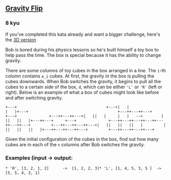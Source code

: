 <h2><a href=https://www.codewars.com/kata/5f70c883e10f9e0001c89673/train/javascript target="_blank">Gravity Flip</a></h2><h3>8 kyu</h3><p>If you've completed this kata already and want a bigger challenge, here's the <a href="https://www.codewars.com/kata/5f849ab530b05d00145b9495/" data-turbolinks="false" target="_blank">3D version</a></p><p>Bob is bored during his physics lessons so he's built himself a toy box to help pass the time. The box is special because it has the ability to change gravity. </p><p>There are some columns of toy cubes in the box arranged in a line. The <code>i</code>-th column contains <code>a_i</code> cubes. At first, the gravity in the box is pulling the cubes downwards. When Bob switches the gravity, it begins to pull all the cubes to a certain side of the box, <code>d</code>, which can be either <code>'L'</code> or <code>'R'</code> (left or right). Below is an example of what a box of cubes might look like before and after switching gravity.</p><pre><code>+---+                                       +---+|   |                                       |   |+---+                                       +---++---++---+     +---+              +---++---++---+|   ||   |     |   |   --&gt;        |   ||   ||   |+---++---+     +---+              +---++---++---++---++---++---++---+         +---++---++---++---+|   ||   ||   ||   |         |   ||   ||   ||   |+---++---++---++---+         +---++---++---++---+</code></pre><p>Given the initial configuration of the cubes in the box, find out how many cubes are in each of the <code>n</code> columns after Bob switches the gravity.</p><h3 id="examples-input---output">Examples (input -&gt; output:</h3><pre><code>* 'R', [3, 2, 1, 2]      -&gt;  [1, 2, 2, 3]* 'L', [1, 4, 5, 3, 5 ]  -&gt;  [5, 5, 4, 3, 1]</code></pre>